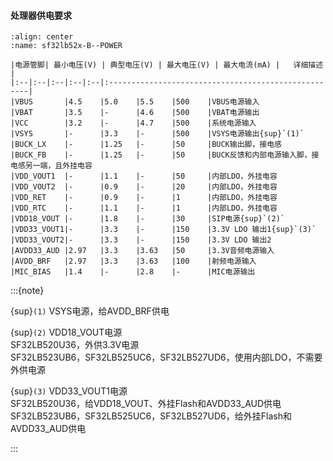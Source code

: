 #### 处理器供电要求

```{table} 电源供电要求
:align: center
:name: sf32lb52x-B--POWER

|电源管脚| 最小电压(V) | 典型电压(V) | 最大电压(V) | 最大电流(mA) |   详细描述 |
|:--|:--|:--|:--|:--|:----------------------------------------------------|
|VBUS       |4.5    |5.0    |5.5    |500    |VBUS电源输入 
|VBAT       |3.5    |-      |4.6    |500    |VBAT电源输出
|VCC        |3.2    |-      |4.7    |500    |系统电源输入
|VSYS       |-      |3.3    |-      |500    |VSYS电源输出{sup}`(1)`   
|BUCK_LX    |-      |1.25   |-      |50     |BUCK输出脚，接电感 
|BUCK_FB    |-      |1.25   |-      |50     |BUCK反馈和内部电源输入脚，接电感另一端，且外挂电容 
|VDD_VOUT1  |-      |1.1    |-      |50     |内部LDO，外挂电容 
|VDD_VOUT2  |-      |0.9    |-      |20     |内部LDO，外挂电容 
|VDD_RET    |-      |0.9    |-      |1      |内部LDO，外挂电容 
|VDD_RTC    |-      |1.1    |-      |1      |内部LDO，外挂电容 
|VDD18_VOUT |-      |1.8    |-      |30     |SIP电源{sup}`(2)` 
|VDD33_VOUT1|-      |3.3    |-      |150    |3.3V LDO 输出1{sup}`(3)`
|VDD33_VOUT2|-      |3.3    |-      |150    |3.3V LDO 输出2
|AVDD33_AUD |2.97   |3.3    |3.63   |50     |3.3V音频电源输入 
|AVDD_BRF   |2.97   |3.3    |3.63   |100    |射频电源输入 
|MIC_BIAS   |1.4    |-      |2.8    |-      |MIC电源输出 

```
:::{note}

{sup}`(1)` VSYS电源，给AVDD_BRF供电 

{sup}`(2)` VDD18_VOUT电源 \
SF32LB520U36，外供3.3V电源 \
SF32LB523UB6，SF32LB525UC6，SF32LB527UD6，使用内部LDO，不需要外供电源 

{sup}`(3)` VDD33_VOUT1电源 \
SF32LB520U36，给VDD18_VOUT、外挂Flash和AVDD33_AUD供电 \
SF32LB523UB6，SF32LB525UC6，SF32LB527UD6，给外挂Flash和AVDD33_AUD供电

:::
